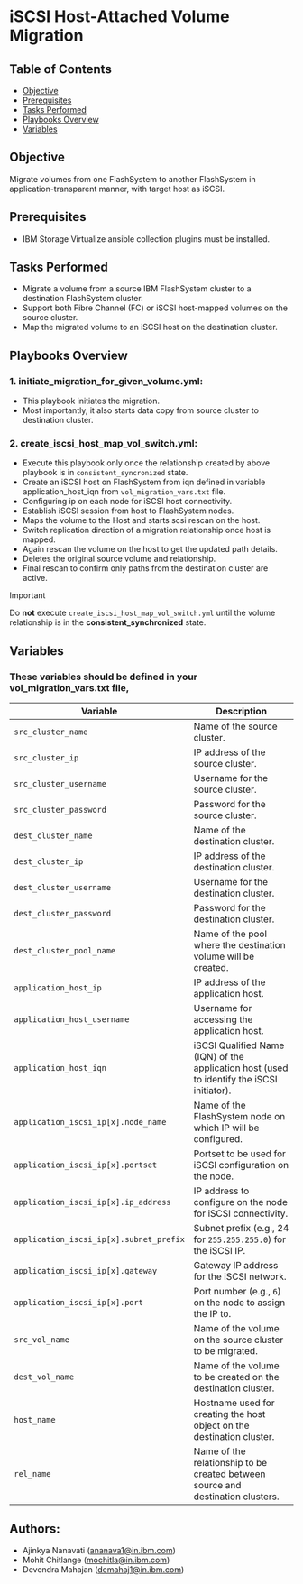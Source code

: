 # iSCSI Host-Attached Volume Migration

## Table of Contents
- [Objective](#objective)
- [Prerequisites](#prerequisites)
- [Tasks Performed](#tasks-performed)
- [Playbooks Overview](#playbooks-overview)
- [Variables](#variables)

## Objective

Migrate volumes from one FlashSystem to another FlashSystem in application-transparent manner, with target host as iSCSI.

## Prerequisites

- IBM Storage Virtualize ansible collection plugins must be installed.

## Tasks Performed

- Migrate a volume from a source IBM FlashSystem cluster to a destination FlashSystem cluster.
- Support both Fibre Channel (FC) or iSCSI host-mapped volumes on the source cluster.
- Map the migrated volume to an iSCSI host on the destination cluster.

## Playbooks Overview

### 1. initiate_migration_for_given_volume.yml:
   - This playbook initiates the migration.
   - Most importantly, it also starts data copy from source cluster to destination cluster.

### 2. create_iscsi_host_map_vol_switch.yml:
   - Execute this playbook only once the relationship created by above playbook is in `consistent_syncronized` state.
   - Create an iSCSI host on FlashSystem from iqn defined in variable application_host_iqn from `vol_migration_vars.txt` file.
   - Configuring ip on each node for iSCSI host connectivity.
   - Establish iSCSI session from host to FlashSystem nodes.
   - Maps the volume to the Host and starts scsi rescan on the host.
   - Switch replication direction of a migration relationship once host is mapped.
   - Again rescan the volume on the host to get the updated path details.
   - Deletes the original source volume and relationship.
   - Final rescan to confirm only paths from the destination cluster are active.

> [!IMPORTANT]
> Do **not** execute `create_iscsi_host_map_vol_switch.yml` until the volume relationship is in the **consistent_synchronized** state.

## Variables

### These variables should be defined in your vol_migration_vars.txt file,

| Variable                         | Description                                                                                 |
|----------------------------------|---------------------------------------------------------------------------------------------|
| `src_cluster_name`              | Name of the source cluster.                                |
| `src_cluster_ip`                | IP address of the source cluster.                                                |
| `src_cluster_username`          | Username for the source cluster.                                               |
| `src_cluster_password`          | Password for the source cluster.                                                       |
| `dest_cluster_name`             | Name of the destination cluster.                          |
| `dest_cluster_ip`               | IP address of the destination cluster.                                           |
| `dest_cluster_username`         | Username for the destination cluster.                                          |
| `dest_cluster_password`         | Password for the destination cluster.                                                  |
| `dest_cluster_pool_name`        | Name of the pool where the destination volume will be created.          |
| `application_host_ip`           | IP address of the application host.              |
| `application_host_username`     | Username for accessing the application host.                                            |
| `application_host_iqn`          | iSCSI Qualified Name (IQN) of the application host (used to identify the iSCSI initiator).  |
| `application_iscsi_ip[x].node_name`     | Name of the FlashSystem node on which IP will be configured.                      |
| `application_iscsi_ip[x].portset`       | Portset to be used for iSCSI configuration on the node.                            |
| `application_iscsi_ip[x].ip_address`    | IP address to configure on the node for iSCSI connectivity.                        |
| `application_iscsi_ip[x].subnet_prefix` | Subnet prefix (e.g., 24 for `255.255.255.0`) for the iSCSI IP.                     |
| `application_iscsi_ip[x].gateway`       | Gateway IP address for the iSCSI network.                                           |
| `application_iscsi_ip[x].port`          | Port number (e.g., `6`) on the node to assign the IP to.                            |
| `src_vol_name`                 | Name of the volume on the source cluster to be migrated.                                           |
| `dest_vol_name`                | Name of the volume to be created on the destination cluster.                          |
| `host_name`                    | Hostname used for creating the host object on the destination cluster. |
| `rel_name`                     | Name of the relationship to be created between source and destination clusters.             |

## Authors:

- Ajinkya Nanavati (ananava1@in.ibm.com)
- Mohit Chitlange (mochitla@in.ibm.com)
- Devendra Mahajan (demahaj1@in.ibm.com)
